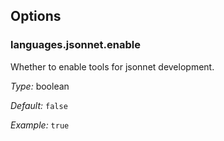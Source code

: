 [comment]: # (Do not edit this file as it is autogenerated. Go to docs/individual-docs if you want to make edits.)


[comment]: # (Please add your documentation on top of this line)

## Options

### languages\.jsonnet\.enable

Whether to enable tools for jsonnet development\.



*Type:*
boolean



*Default:*
` false `



*Example:*
` true `
